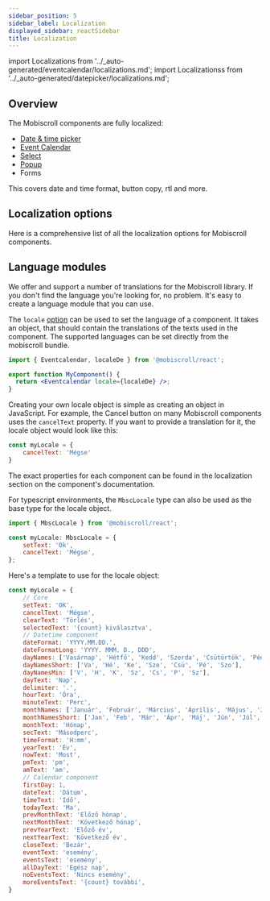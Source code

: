 ```yaml
---
sidebar_position: 5
sidebar_label: Localization
displayed_sidebar: reactSidebar
title: Localization
---
```


import Localizations from '../_auto-generated/eventcalendar/localizations.md';
import Localizationss from '../\_auto-generated/datepicker/localizations.md';

## Overview

The Mobiscroll components are fully localized:
- [Date & time picker](/react/datepicker/api#localization)
- [Event Calendar](/react/eventcalendar/api#localization)
- [Select](/react/select/api#localization)
- [Popup](/react/popup/api#localization)
- Forms

This covers date and time format, button copy, rtl and more.

## Localization options

Here is a comprehensive list of all the localization options for Mobiscroll components.



## Language modules

We offer and support a number of translations for the Mobiscroll library. If you don't find the language you're looking for, no problem. It's easy to create a language module that you can use.

The `locale` [option](https://demo.mobiscroll.com/eventcalendar/localization) can be used to set the language of a component. It takes an object, that should contain the translations of the texts used in the component. The supported languages can be set directly from the mobiscroll bundle.

```jsx title='Locale option usage'
import { Eventcalendar, localeDe } from '@mobiscroll/react';

export function MyComponent() {
  return <Eventcalendar locale={localeDe} />;
}
```

Creating your own locale object is simple as creating an object in JavaScript. For example, the Cancel button on many Mobiscroll components uses the `cancelText` property. If you want to provide a translation for it, the locale object would look like this:

```jsx title='Creating a locale object'
const myLocale = {
    cancelText: 'Mégse'
}
```

The exact properties for each component can be found in the localization section on the component's documentation.

For typescript environments, the `MbscLocale` type can also be used as the base type for the locale object.

```jsx title='Example with types'
import { MbscLocale } from '@mobiscroll/react';

const myLocale: MbscLocale = {
    setText: 'Ok',
    cancelText: 'Mégse',
};
```

Here's a template to use for the locale object:

```jsx title='Template'
const myLocale = {
    // Core
    setText: 'OK',
    cancelText: 'Mégse',
    clearText: 'Törlés',
    selectedText: '{count} kiválasztva',
    // Datetime component
    dateFormat: 'YYYY.MM.DD.',
    dateFormatLong: 'YYYY. MMM. D., DDD',
    dayNames: ['Vasárnap', 'Hétfő', 'Kedd', 'Szerda', 'Csütörtök', 'Péntek', 'Szombat'],
    dayNamesShort: ['Va', 'Hé', 'Ke', 'Sze', 'Csü', 'Pé', 'Szo'],
    dayNamesMin: ['V', 'H', 'K', 'Sz', 'Cs', 'P', 'Sz'],
    dayText: 'Nap',
    delimiter: '.',
    hourText: 'Óra',
    minuteText: 'Perc',
    monthNames: ['Január', 'Február', 'Március', 'Április', 'Május', 'Június', 'Július', 'Augusztus', 'Szeptember', 'Október', 'November', 'December'],
    monthNamesShort: ['Jan', 'Feb', 'Már', 'Ápr', 'Máj', 'Jún', 'Júl', 'Aug', 'Szep', 'Okt', 'Nov', 'Dec'],
    monthText: 'Hónap',
    secText: 'Másodperc',
    timeFormat: 'H:mm',
    yearText: 'Év',
    nowText: 'Most',
    pmText: 'pm',
    amText: 'am',
    // Calendar component
    firstDay: 1,
    dateText: 'Dátum',
    timeText: 'Idő',
    todayText: 'Ma',
    prevMonthText: 'Előző hónap',
    nextMonthText: 'Következő hónap',
    prevYearText: 'Előző év',
    nextYearText: 'Következő év',
    closeText: 'Bezár',
    eventText: 'esemény',
    eventsText: 'esemény',
    allDayText: 'Egész nap',
    noEventsText: 'Nincs esemény',
    moreEventsText: '{count} további',
}
```